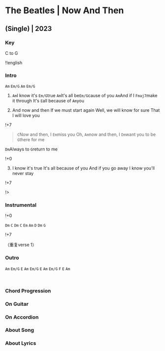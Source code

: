 # The Beatles | Now And Then
## (Single) | 2023


### Key
C to G
&nbsp;

!!english


### Intro
`Am` `Em/G`
`Am` `Em/G`

1. `Am`I know it's `Em/G`true
`Am`It's all be`Em/G`cause of you
`Am`And if I `Fmaj7`make it through
It's `E`all because of `Am`you

2. And now and then
If we must start again
Well, we will know for sure
That I will love you

!+7

> `C`Now and then, I `Em`miss you
> Oh, `Am`now and then, I `Dm`want you to be `G`there for me

`Dm`Always to `G`return to me

!+0

3. I know it's true
It's all because of you
And if you go away
I know you'll never stay

!+7

!>

### Instrumental

!+0

`Dm` `C` `Dm` `C`
`Em` `Am` `D` `Dm` `G`

!+7

（重复verse 1）

### Outro
`Am` `Em/G` `E`
`Am` `Em/G` `E`
`Am` `Em/G` `F` `E` `Am`

&nbsp;&nbsp;

### Chord Progression


### On Guitar


### On Accordion



### About Song

### About Lyrics

